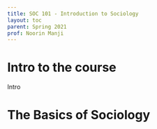 ```yaml
---
title: SOC 101 - Introduction to Sociology
layout: toc
parent: Spring 2021
prof: Noorin Manji
---
```


# Intro to the course
Intro
# The Basics of Sociology

